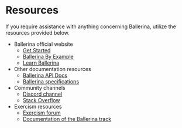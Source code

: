 # Resources

If you require assistance with anything concerning Ballerina, utilize the resources provided below.

- Ballerina official website
    - [Get Started](https://ballerina.io/learn/get-started/)
    - [Ballerina By Example](https://ballerina.io/learn/by-example/)
    - [Learn Ballerina](https://ballerina.io/learn/)
- Other documentation resources
    - [Ballerina API Docs](https://lib.ballerina.io/)
    - [Ballerina specifications](https://ballerina.io/learn/ballerina-specifications/)
- Community channels    
    - [Discord channel](https://discord.gg/ballerinalang)
    - [Stack Overflow](http://stackoverflow.com/questions/tagged/ballerina)
- Exercism resources
    - [Exercism forum](https://forum.exercism.org/c/programming/ballerina/232)
    - [Documentation of the Ballerina track](https://exercism.org/docs/tracks/ballerina)

